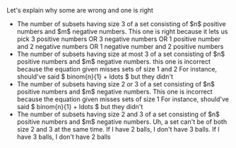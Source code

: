 Let's explain why some are wrong and one is right
<ul>
<li> The number of subsets having size 3 of a set consisting of $n$ positive numbers and $m$ negative numbers. 
This one is right because it lets us pick 3 positive numbers OR 3 negative numbers OR 1 positive number and 2 negative numbers OR 1 negative number and 2 positive numbers
<li> The number of subsets having size at most 3 of a set consisting of $n$ positive numbers and $m$ negative numbers. 
this one is incorrect because the equation given misses sets of size 1 and 2
For instance, should've said $ binom{n}{1} + ldots $ but they didn't
<li> The number of subsets having size 2 or 3 of a set consisting of $n$ positive numbers and $m$ negative numbers. 
This one is incorrect because the equation given misses sets of size 1
For instance, should've said $ binom{n}{1} + ldots $ but they didn't
<li> The number of subsets having size 2 and 3 of a set consisting of $n$ positive numbers and $m$ negative numbers. 
Uh, a set can't be of both size 2 and 3 at the same time. If I have 2 balls, I don't have 3 balls. If I have 3 balls, I don't have 2 balls
</ul>
